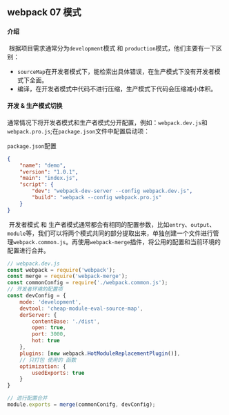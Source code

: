 ## webpack 07 模式

####  介绍

​	根据项目需求通常分为`development`模式 和 `production`模式，他们主要有一下区别：

 +	`sourceMap`在开发者模式下，能检索出具体错误，在生产模式下没有开发者模式下全面。
 +	编译，在开发者模式中代码不进行压缩，生产模式下代码会压缩减小体积。

#### 开发 & 生产模式切换

​	通常情况下将开发者模式和生产者模式分开配置，例如：`webpack.dev.js`和`webpack.pro.js`;在`package.json`文件中配置启动项：

`package.json`配置

```json
{
	"name": "demo",
    "version": "1.0.1",
    "main": "index.js",
    "script": {
        "dev": "webpack-dev-server --config webpack.dev.js",
        "build": "webpack --config webpack.pro.js"
    }
}
```

​	开发者模式 和 生产者模式通常都会有相同的配置参数，比如`entry`、`output`、`module`等，我们可以将两个模式共同的部分提取出来，单独创建一个文件进行管理`webpack.common.js`。再使用`webpack-merge`插件，将公用的配置和当前环境的配置进行合并。

```js
// webpack.dev.js
const webpack = require('webpack');
const merge = require('webpack-merge');
const commonConfig = require('./webpack.common.js');
// 开发者环境的配置项
const devConfig = {
    mode: 'development',
    devtool: 'cheap-module-eval-source-map',
    derServer: {
        contentBase: './dist',
        open: true,
        port: 3000,
        hot: true
    },
    plugins: [new webpack.HotModuleReplacementPlugin()],
    // 只打包 使用的 函数
    optimization: {
        usedExports: true
    }
}

// 进行配置合并
module.exports = merge(commonConifg, devConfig);
```

​    
